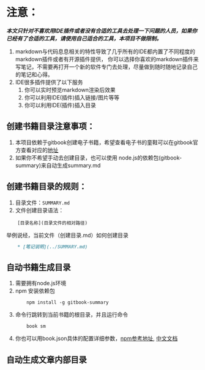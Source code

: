 # 注意：
***本文只针对不喜欢用IDE插件或者没有合适的工具去处理一下问题的人员，如果你已经有了合适的工具，请使用自己适合的工具，本项目不做限制。***
1. markdown与代码息息相关的特性导致了几乎所有的IDE都内置了不同程度的markdown插件或者有开源插件提供，
你可以选择你喜欢的markdown插件来写笔记，不需要再打开一个新的软件专门去处理，尽量做到随时随地记录自己的笔记和心得。
2. IDE很多插件提供了以下服务
	1. 你可以实时预览markdown渲染后效果
	2. 你可以利用IDE(插件)插入链接/图片等等
	3. 你可以利用IDE(插件)插入目录
 

## 创建书籍目录注意事项：

1. 本项目依赖于gitbook创建电子书籍，希望查看电子书的童鞋可以在gitbook官方查看对应的[地址](https://www.gitbook.com/)
2. 如果你不希望手动去创建目录，也可以使用 node.js的依赖包(gitbook-summary)来自动生成summary.md


## 创建书籍目录的规则：

1. 目录文件：`SUMMARY.md`
2. 文件创建目录语法：

```text
	[目录名称](目录文件的相对路径)
```

举例说经，当前文件（创建目录.md）如何创建目录
```markdown
	* [笔记说明](../SUMMARY.md)
```

## 自动书籍生成目录

1. 需要拥有node.js环境
2. npm 安装依赖包 
	```npm
		npm install -g gitbook-summary
	```
3. 命令行跳转到当前书籍的根目录，并且运行命令
	```npm
		book sm
	```
4. 你也可以用book.json具体的配置详细参数，[npm参考地址](https://www.npmjs.com/package/gitbook-summary), 
[中文文档](http://self-publishing.ebookchain.org/3-%E5%A6%82%E4%BD%95%E6%89%93%E9%80%A0%E8%87%AA%E5%B7%B1%E7%9A%84%E5%B9%B3%E5%8F%B0%EF%BC%9F/2-Summary%E7%9A%84%E4%BD%BF%E7%94%A8.html)

 
## 自动生成文章内部目录


